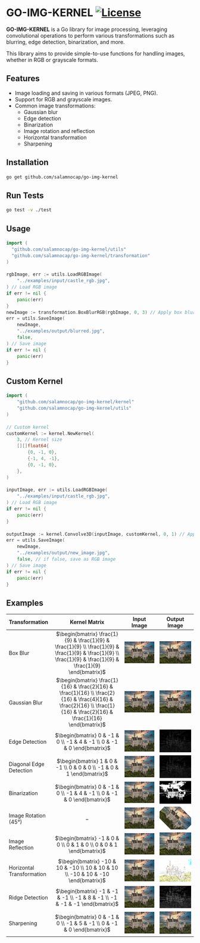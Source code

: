 # GO-IMG-KERNEL [![License](http://img.shields.io/badge/license-mit-blue.svg?style=flat-square)](https://raw.githubusercontent.com/salamnocap/go-img-kernel/master/LICENSE)
**GO-IMG-KERNEL** is a Go library for image processing, 
leveraging convolutional operations to perform various transformations such as blurring, 
edge detection, binarization, and more. 

This library aims to provide simple-to-use functions for handling images,
whether in RGB or grayscale formats.

## Features

- Image loading and saving in various formats (JPEG, PNG).
- Support for RGB and grayscale images.
- Common image transformations:
  - Gaussian blur
  - Edge detection
  - Binarization
  - Image rotation and reflection
  - Horizontal transformation
  - Sharpening

## Installation
    
```bash
go get github.com/salamnocap/go-img-kernel
```

## Run Tests

```bash
go test -v ./test
```

## Usage
    
```go
import (
  "github.com/salamnocap/go-img-kernel/utils"
  "github.com/salamnocap/go-img-kernel/transformation"
)

rgbImage, err := utils.LoadRGBImage(
    "../examples/input/castle_rgb.jpg",
) // Load RGB image
if err != nil {
    panic(err)
}
newImage := transformation.BoxBlurRGB(rgbImage, 0, 3) // Apply box blur (0 - padding, 3 -stride)
err = utils.SaveImage(
    newImage,
    "../examples/output/blurred.jpg",
    false,
) // Save image
if err != nil {
    panic(err)
}
```

## Custom Kernel

```go
import (
	"github.com/salamnocap/go-img-kernel/kernel"
    "github.com/salamnocap/go-img-kernel/utils"
)

// Custom kernel
customKernel := kernel.NewKernel(
	3, // Kernel size
    [][]float64{
        {0, -1, 0},
        {-1, 4, -1},
        {0, -1, 0},
    },
)

inputImage, err := utils.LoadRGBImage(
    "../examples/input/castle_rgb.jpg",
) // Load RGB image
if err != nil {
    panic(err)
}

outputImage := kernel.Convolve3D(inputImage, customKernel, 0, 1) // Apply custom kernel (0 - padding, 1 - stride)
err = utils.SaveImage(
    newImage,
    "../examples/output/new_image.jpg",
    false, // if false, save as RGB image
) // Save image
if err != nil {
	panic(err)
}
```

## Examples

| Transformation            |                                                                              Kernel Matrix                                                                               | Input Image                                             |                         Output Image                          |
|:--------------------------|:------------------------------------------------------------------------------------------------------------------------------------------------------------------------:|:-------------------------------------------------------:|:-------------------------------------------------------------:|
| Box Blur                  |     $`\begin{bmatrix} \frac{1}{9} & \frac{1}{9} & \frac{1}{9} \\ \frac{1}{9} & \frac{1}{9} & \frac{1}{9} \\ \frac{1}{9} & \frac{1}{9} & \frac{1}{9} \end{bmatrix}`$      | ![castle_rgb.jpg](examples/input/castle_rgb.jpg)         |          ![blurred.jpg](examples/output/blurred.jpg)          |
| Gaussian Blur             | $`\begin{bmatrix} \frac{1}{16} & \frac{2}{16} & \frac{1}{16} \\ \frac{2}{16} & \frac{4}{16} & \frac{2}{16} \\ \frac{1}{16} & \frac{2}{16} & \frac{1}{16} \end{bmatrix}`$ | ![castle_rgb.jpg](examples/input/castle_rgb.jpg) | ![gaussian_blurred.jpg](examples/output/gaussian_blurred.jpg) |
| Edge Detection            |                                                $`\begin{bmatrix} 0 & -1 & 0 \\ -1 & 4 & -1 \\ 0 & -1 & 0 \end{bmatrix}`$                                                 | ![castle_rgb.jpg](examples/input/castle_rgb.jpg)         |        ![edge_detected.jpg](examples/output/edge.jpg)         |
| Diagonal Edge Detection   |                                                 $`\begin{bmatrix} 1 & 0 & -1 \\ 0 & 0 & 0 \\ -1 & 0 & 1 \end{bmatrix}`$                                                  | ![castle_rgb.jpg](examples/input/castle_rgb.jpg)         |        ![edge_detected.jpg](examples/output/edge.jpg)         |
| Binarization              |                                                $`\begin{bmatrix} 0 & -1 & 0 \\ -1 & 4 & -1 \\ 0 & -1 & 0 \end{bmatrix}`$                                                 | ![castle_rgb.jpg](examples/input/castle_rgb.jpg)         |         ![binarized.jpg](examples/output/binary.jpg)          |
| Image Rotation (45°)      |                                                                                  $$-$$                                                                                   | ![castle_rgb.jpg](examples/input/castle_rgb.jpg) |         ![rotated.jpg](examples/output/rotation.jpg)          |
| Image Reflection          |                                                  $`\begin{bmatrix} -1 & 0 & 0 \\ 0 & 1 & 0 \\ 0 & 0 & 1 \end{bmatrix}`$                                                  | ![castle_rgb.jpg](examples/input/castle_rgb.jpg)         |       ![reflected.jpg](examples/output/reflection.jpg)        |
| Horizontal Transformation |                                            $`\begin{bmatrix} -10 & 10 & -10 \\ 10 & 10 & 10 \\ -10 & 10 & -10 \end{bmatrix}`$                                            | ![castle_rgb.jpg](examples/input/castle_rgb.jpg)         | ![horizontal_transformed.jpg](examples/output/horizontal.jpg) |
| Ridge Detection           |                                              $`\begin{bmatrix} -1 & -1 & -1 \\ -1 & 8 & -1 \\ -1 & -1 & -1 \end{bmatrix}`$                                               | ![castle_rgb.jpg](examples/input/castle_rgb.jpg)         |            ![ridge.jpg](examples/output/ridge.jpg)            |
| Sharpening                |                                                $`\begin{bmatrix} 0 & -1 & 0 \\ -1 & 5 & -1 \\ 0 & -1 & 0 \end{bmatrix}`$                                                 | ![castle_rgb.jpg](examples/input/castle_rgb.jpg)         |        ![sharpened.jpg](examples/output/sharpened.jpg)        |
